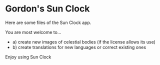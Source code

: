 # Gordon's Sun Clock

Here are some files of the Sun Clock app. 

You are most welcome to... 

- a) create new images of celestial bodies (if the license allows its use)
- b) create translations for new languages or correct existing ones  

Enjoy using Sun Clock



